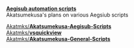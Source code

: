 [**Aegisub automation scripts**](https://github.com/users/Akatmks/projects/1)  
Akatsumekusa's plans on various Aegsiub scripts  

[Akatmks/**Akatsumekusa-Aegisub-Scripts**](https://github.com/Akatmks/Akatsumekusa-Aegisub-Scripts)  
[Akatmks/**vsquickview**](https://github.com/Akatmks/vsquickview)  
[Akatmks/**Akatsumekusa-General-Scripts**](https://github.com/Akatmks/Akatsumekusa-General-Scripts)  
